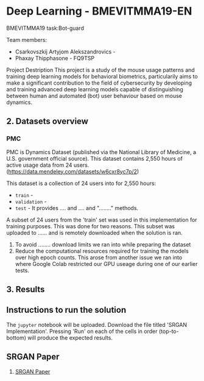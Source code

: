 # Deep Learning   - BMEVITMMA19-EN
BMEVITMMA19 task:Bot-guard

Team members:
- Csarkovszkij Artyjom Alekszandrovics -
- Phaxay Thipphasone - FQ9TSP

Project Destription
This project is a study of the  mouse usage patterns and training deep learning models for behavioral biometrics, particularily aims to make a significant contribution to the field of cybersecurity by developing and training advanced deep learning models capable of distinguishing between human and automated (bot) user behaviour based on mouse dynamics.

## 2. Datasets overview
### PMC
PMC is Dynamics Dataset (published via the National Library of Medicine, a U.S. government official source). This dataset contains 2,550 hours of active usage data from 24 users. (https://data.mendeley.com/datasets/w6cxr8yc7p/2) 

This dataset is a collection of 24 users into for 2,550 hours:
- `train` - 
- `validation` - 
- `test` -
It provides .... and ....  and "........" methods.

A subset of 24 users from the 'train' set was used in this implementation for training purposes. This was done for two reasons. This subset was uploaded to ...... and is remotely downloaded when the solution is ran.
1. To avoid ........ download limits we ran into while preparing the dataset
2. Reduce the computational resources required for training the models over high epoch counts. This arose from another issue we ran into where Google Colab restricted our GPU useage during one of our earlier tests.

## 3. Results



## Instructions to run the solution
The `jupyter` notebook will be uploaded. Download the file titled 'SRGAN Implementation'. Pressing 'Run' on each of the cells in order (top-to-bottom) will produce the expected results.

## SRGAN Paper

1. [SRGAN Paper](https://openaccess.thecvf.com/content_cvpr_2017/papers/Ledig_Photo-Realistic_Single_Image_CVPR_2017_paper.pdf)



